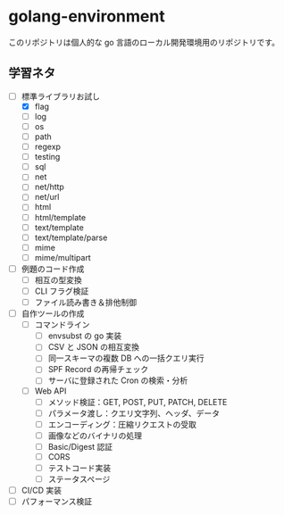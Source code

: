# golang-environment

このリポジトリは個人的な go 言語のローカル開発環境用のリポジトリです。

## 学習ネタ

- [ ] 標準ライブラリお試し
  - [x] flag
  - [ ] log
  - [ ] os
  - [ ] path
  - [ ] regexp
  - [ ] testing
  - [ ] sql
  - [ ] net
  - [ ] net/http
  - [ ] net/url
  - [ ] html
  - [ ] html/template
  - [ ] text/template
  - [ ] text/template/parse
  - [ ] mime
  - [ ] mime/multipart
- [ ] 例題のコード作成
  - [ ] 相互の型変換
  - [ ] CLI フラグ検証
  - [ ] ファイル読み書き＆排他制御
- [ ] 自作ツールの作成
  - [ ] コマンドライン
    - [ ] envsubst の go 実装
    - [ ] CSV と JSON の相互変換
    - [ ] 同一スキーマの複数 DB への一括クエリ実行
    - [ ] SPF Record の再帰チェック
    - [ ] サーバに登録された Cron の検索・分析
  - [ ] Web API
    - [ ] メソッド検証：GET, POST, PUT, PATCH, DELETE
    - [ ] パラメータ渡し：クエリ文字列、ヘッダ、データ
    - [ ] エンコーディング：圧縮リクエストの受取
    - [ ] 画像などのバイナリの処理
    - [ ] Basic/Digest 認証
    - [ ] CORS
    - [ ] テストコード実装
    - [ ] ステータスページ
- [ ] CI/CD 実装
- [ ] パフォーマンス検証
